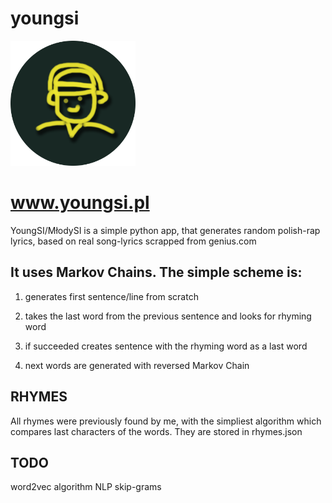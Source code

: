# youngsi

<img src="./images/avatar.png" alt="drawing" width="200"/>

# www.youngsi.pl



YoungSI/MłodySI is a simple python app, that generates random polish-rap lyrics, based on real song-lyrics scrapped from genius.com

## It uses Markov Chains. The simple scheme is: 

1) generates first sentence/line from scratch

2) takes the last word from the previous sentence and looks for rhyming word

3) if succeeded creates sentence with the rhyming word as a last word

4) next words are generated with reversed Markov Chain


## RHYMES

All rhymes were previously found by me, with the simpliest algorithm which compares last characters of the words. They are stored in rhymes.json 


## TODO
  word2vec algorithm
  NLP skip-grams
  
  
